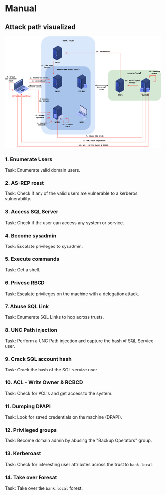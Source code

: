 # Manual

## Attack path visualized

![](<../../../../.gitbook/assets/image (68).png>)

### 1. Enumerate Users

Task: Enumerate valid domain users.



### 2. AS-REP roast

Task: Check if any of the valid users are vulnerable to a kerberos vulnerability.



### 3. Access SQL Server

Task: Check if the user can access any system or service.



### 4. Become sysadmin

Task: Escalate privileges to sysadmin.



### 5. Execute commands

Task: Get a shell.



### 6. Privesc RBCD

Task: Escalate privileges on the machine with a delegation attack.



### 7. Abuse SQL Link

Task: Enumerate SQL Links to hop across trusts.



### 8. UNC Path injection

Task: Perform a UNC Path injection and capture the hash of SQL Service user.



### 9. Crack SQL account hash

Task: Crack the hash of the SQL service user.



### 10. ACL - Write Owner & RCBCD

Task: Check for ACL's and get access to the system.



### 11. Dumping DPAPI

Task: Look for saved credentials on the machine (DPAPI).



### 12. Privileged groups

Task: Become domain admin by abusing the "Backup Operators" group.



### 13. Kerberoast

Task: Check for interesting user attributes across the trust to `bank.local`.



### 14. Take over Foresat

Task: Take over the `bank.local` forest.

